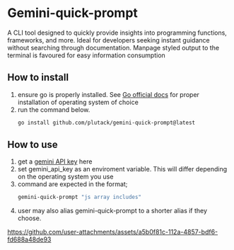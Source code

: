 #  Gemini-quick-prompt
A CLI tool designed to quickly provide insights into programming functions, frameworks, and more. Ideal for developers seeking instant guidance without searching through documentation. Manpage styled output to the terminal is favoured for easy information consumption

## How to install
1. ensure go is properly installed. See [Go official docs](https://go.dev/doc/install) for proper installation of operating system of choice
2. run the command below.
    ```sh
    go install github.com/plutack/gemini-quick-prompt@latest
    ```
    <!-- OR -->
<!-- 1. Alternatively, download the pre-built binary from the releases page or run the command below, place it in a directory of your choice, and add that directory to your PATH. --> 
<!---
    ```sh
    curl -fSL -o gemini-quick-prompt https://github.com/plutack/gemini-quick-prompt/releases/latest/download/gemini-quick-prompt
    ```
-->
##  How to use
1. get a [gemini API key](https://ai.google.dev/gemini-api/docs/api-key) here
2. set gemini_api_key as an enviroment variable. This will differ depending on the operating system you use
3. command are expected in the format;
    ```sh
    gemini-quick-prompt "js array includes"
    ```
4. user may also alias gemini-quick-prompt to a shorter alias if they choose.

https://github.com/user-attachments/assets/a5b0f81c-112a-4857-bdf6-fd688a48de93


